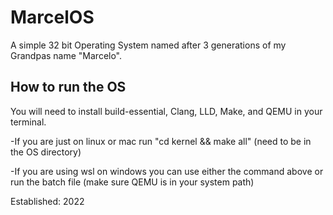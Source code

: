 # MarcelOS
A simple 32 bit Operating System named after 3 generations of my Grandpas name "Marcelo".

## How to run the OS
You will need to install build-essential, Clang, LLD, Make, and QEMU in your terminal.

-If you are just on linux or mac run "cd kernel && make all" (need to be in the OS directory)

-If you are using wsl on windows you can use either the command above or run the batch file (make sure QEMU is in your system path)

Established: 2022
